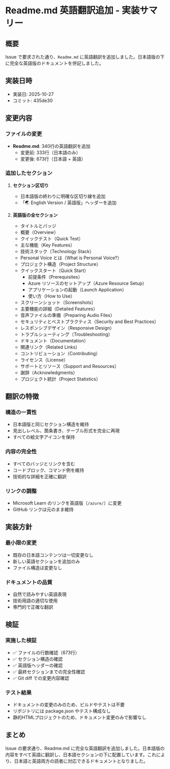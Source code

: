 # Readme.md 英語翻訳追加 - 実装サマリー

## 概要

Issue で要求された通り、`Readme.md` に英語翻訳を追加しました。日本語版の下に完全な英語版のドキュメントを併記しました。

## 実装日時

- 実装日: 2025-10-27
- コミット: 435de30

## 変更内容

### ファイルの変更

- **Readme.md**: 340行の英語翻訳を追加
  - 変更前: 333行（日本語のみ）
  - 変更後: 673行（日本語 + 英語）

### 追加したセクション

1. **セクション区切り**
   - 日本語版の終わりに明確な区切り線を追加
   - 「🌏 English Version / 英語版」ヘッダーを追加

2. **英語版の全セクション**
   - タイトルとバッジ
   - 概要（Overview）
   - クイックテスト（Quick Test）
   - 主な機能（Key Features）
   - 技術スタック（Technology Stack）
   - Personal Voice とは（What is Personal Voice?）
   - プロジェクト構造（Project Structure）
   - クイックスタート（Quick Start）
     - 前提条件（Prerequisites）
     - Azure リソースのセットアップ（Azure Resource Setup）
     - アプリケーションの起動（Launch Application）
     - 使い方（How to Use）
   - スクリーンショット（Screenshots）
   - 主要機能の詳細（Detailed Features）
   - 音声ファイルの準備（Preparing Audio Files）
   - セキュリティとベストプラクティス（Security and Best Practices）
   - レスポンシブデザイン（Responsive Design）
   - トラブルシューティング（Troubleshooting）
   - ドキュメント（Documentation）
   - 関連リンク（Related Links）
   - コントリビューション（Contributing）
   - ライセンス（License）
   - サポートとリソース（Support and Resources）
   - 謝辞（Acknowledgments）
   - プロジェクト統計（Project Statistics）

## 翻訳の特徴

### 構造の一貫性

- 日本語版と同じセクション構造を維持
- 見出しレベル、箇条書き、テーブル形式を完全に再現
- すべての絵文字アイコンを保持

### 内容の完全性

- すべてのバッジとリンクを含む
- コードブロック、コマンド例を維持
- 技術的な詳細を正確に翻訳

### リンクの調整

- Microsoft Learn のリンクを英語版（`/azure/`）に変更
- GitHub リンクは元のまま維持

## 実装方針

### 最小限の変更

- 既存の日本語コンテンツは一切変更なし
- 新しい英語セクションを追加のみ
- ファイル構造は変更なし

### ドキュメントの品質

- 自然で読みやすい英語表現
- 技術用語の適切な使用
- 専門的で正確な翻訳

## 検証

### 実施した検証

- ✅ ファイルの行数確認（673行）
- ✅ セクション構造の確認
- ✅ 英語版ヘッダーの確認
- ✅ 最終セクションまでの完全性確認
- ✅ Git diff での変更内容確認

### テスト結果

- ドキュメントの変更のみのため、ビルドやテストは不要
- リポジトリには package.json やテスト構成なし
- 静的HTMLプロジェクトのため、ドキュメント変更のみで影響なし

## まとめ

Issue の要求通り、Readme.md に完全な英語翻訳を追加しました。日本語版の内容をすべて英語に翻訳し、日本語セクションの下に配置しています。これにより、日本語と英語両方の読者に対応できるドキュメントとなりました。
